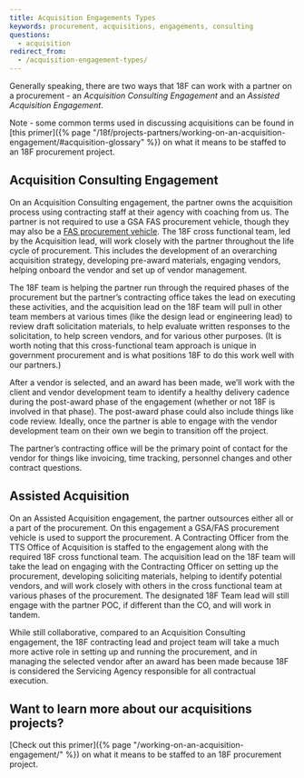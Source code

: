 ```yaml
---
title: Acquisition Engagements Types
keywords: procurement, acquisitions, engagements, consulting
questions:
  - acquisition
redirect_from:
  - /acquisition-engagement-types/
---
```


Generally speaking, there are two ways that 18F can work with a partner on a
procurement - an _Acquisition Consulting Engagement_ and an _Assisted
Acquisition Engagement_.

Note - some common terms used in discussing acquisitions can be found in [this
primer]({% page "/18f/projects-partners/working-on-an-acquisition-engagement/#acquisition-glossary" %})
on what it means to be staffed to an 18F procurement project.

## Acquisition Consulting Engagement

On an Acquisition Consulting engagement, the partner owns the acquisition
process using contracting staff at their agency with coaching from us. The
partner is not required to use a GSA FAS procurement vehicle, though they may
also be a
[FAS procurement vehicle](https://www.gsa.gov/about-us/organization/federal-acquisition-service).
The 18F cross functional team, led by the Acquisition lead, will work closely
with the partner throughout the life cycle of procurement. This includes the
development of an overarching acquisition strategy, developing pre-award
materials, engaging vendors, helping onboard the vendor and set up of vendor
management.

The 18F team is helping the partner run through the required phases of the
procurement but the partner’s contracting office takes the lead on executing
these activities, and the acquisition lead on the 18F team will pull in other
team members at various times (like the design lead or engineering lead) to
review draft solicitation materials, to help evaluate written responses to the
solicitation, to help screen vendors, and for various other purposes. (It is
worth noting that this cross-functional team approach is unique in government
procurement and is what positions 18F to do this work well with our partners.)

After a vendor is selected, and an award has been made, we’ll work with the
client and vendor development team to identify a healthy delivery cadence during
the post-award phase of the engagement (whether or not 18F is involved in that
phase). The post-award phase could also include things like code review.
Ideally, once the partner is able to engage with the vendor development team on
their own we begin to transition off the project.

The partner’s contracting office will be the primary point of contact for the
vendor for things like invoicing, time tracking, personnel changes and other
contract questions.

## Assisted Acquisition

On an Assisted Acquisition engagement, the partner outsources either all or a
part of the procurement. On this engagement a GSA/FAS procurement vehicle is
used to support the procurement. A Contracting Officer from the TTS Office of
Acquisition is staffed to the engagement along with the required 18F cross
functional team. The acquisition lead on the 18F team will take the lead on
engaging with the Contracting Officer on setting up the procurement, developing
soliciting materials, helping to identify potential vendors, and will work
closely with others in the cross functional team at various phases of the
procurement. The designated 18F Team lead will still engage with the partner
POC, if different than the CO, and will work in tandem.

While still collaborative, compared to an Acquisition Consulting engagement, the
18F contracting lead and project team will take a much more active role in
setting up and running the procurement, and in managing the selected vendor
after an award has been made because 18F is considered the Servicing Agency
responsible for all contractual execution.

## Want to learn more about our acquisitions projects?

[Check out this primer]({% page "/working-on-an-acquisition-engagement/" %}) on
what it means to be staffed to an 18F procurement project.
